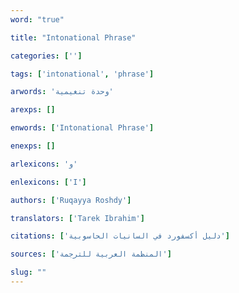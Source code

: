 ```yaml
---
word: "true"

title: "Intonational Phrase"

categories: ['']

tags: ['intonational', 'phrase']

arwords: 'وحدة تنغيمية'

arexps: []

enwords: ['Intonational Phrase']

enexps: []

arlexicons: 'و'

enlexicons: ['I']

authors: ['Ruqayya Roshdy']

translators: ['Tarek Ibrahim']

citations: ['دليل أكسفورد في السانيات الحاسوبية']

sources: ['المنظمة العربية للترجمة']

slug: ""
---
```

